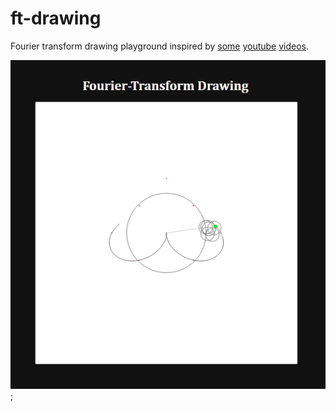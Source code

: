 # ft-drawing

Fourier transform drawing playground inspired by
[some](https://youtu.be/QVuU2YCwHjw)
[youtube](https://youtu.be/spUNpyF58BY)
[videos](https://youtu.be/r6sGWTCMz2k).

![screenshot](assets/screenshot.png);
